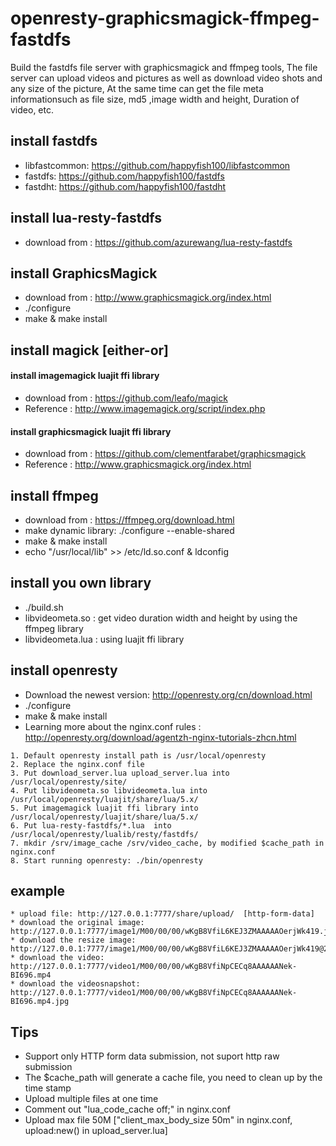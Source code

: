 # openresty-graphicsmagick-ffmpeg-fastdfs
Build the fastdfs file server with graphicsmagick and ffmpeg tools, The file server can upload videos and pictures as well as download video shots and any size of the picture, At the same time can get the file meta informationsuch as file size, md5 ,image width and height, Duration of video, etc. 

## install fastdfs 
* libfastcommon:  https://github.com/happyfish100/libfastcommon
* fastdfs:   https://github.com/happyfish100/fastdfs
* fastdht:   https://github.com/happyfish100/fastdht

## install lua-resty-fastdfs
* download from : https://github.com/azurewang/lua-resty-fastdfs 

## install GraphicsMagick
* download from : http://www.graphicsmagick.org/index.html
* ./configure
* make & make install

## install magick [either-or]

#### install imagemagick luajit ffi library
* download from : https://github.com/leafo/magick
* Reference : http://www.imagemagick.org/script/index.php

#### install graphicsmagick luajit ffi library
* download from : https://github.com/clementfarabet/graphicsmagick
* Reference : http://www.graphicsmagick.org/index.html 

## install ffmpeg
* download from : https://ffmpeg.org/download.html 
* make dynamic library:  ./configure --enable-shared 
* make & make install
* echo "/usr/local/lib" >> /etc/ld.so.conf  & ldconfig

## install you own library
* ./build.sh
* libvideometa.so : get video duration width and height by using the ffmpeg library
* libvideometa.lua : using luajit ffi library

## install openresty
* Download the newest version:  http://openresty.org/cn/download.html
* ./configure
* make & make install
* Learning more about the nginx.conf rules : http://openresty.org/download/agentzh-nginx-tutorials-zhcn.html

``` 
1. Default openresty install path is /usr/local/openresty
2. Replace the nginx.conf file
3. Put download_server.lua upload_server.lua into /usr/local/openresty/site/
4. Put libvideometa.so libvideometa.lua into /usr/local/openresty/luajit/share/lua/5.x/
5. Put imagemagick luajit ffi library into /usr/local/openresty/luajit/share/lua/5.x/
6. Put lua-resty-fastdfs/*.lua  into /usr/local/openresty/lualib/resty/fastdfs/
7. mkdir /srv/image_cache /srv/video_cache, by modified $cache_path in nginx.conf 
8. Start running openresty: ./bin/openresty
```

## example
```
* upload file: http://127.0.0.1:7777/share/upload/  [http-form-data]
* download the original image: http://127.0.0.1:7777/image1/M00/00/00/wKgB8VfiL6KEJ3ZMAAAAAOerjWk419.jpg
* download the resize image: http://127.0.0.1:7777/image1/M00/00/00/wKgB8VfiL6KEJ3ZMAAAAAOerjWk419@200x200.jpg
* download the video: http://127.0.0.1:7777/video1/M00/00/00/wKgB8VfiNpCECq8AAAAAANek-BI696.mp4
* download the videosnapshot: http://127.0.0.1:7777/video1/M00/00/00/wKgB8VfiNpCECq8AAAAAANek-BI696.mp4.jpg
```

## Tips
* Support only HTTP form data submission, not suport http raw submission
* The $cache_path will generate a cache file, you need to clean up by the time stamp
* Upload multiple files at one time
* Comment out "lua_code_cache off;" in nginx.conf
* Upload max file 50M ["client_max_body_size 50m" in nginx.conf, upload:new() in upload_server.lua]

